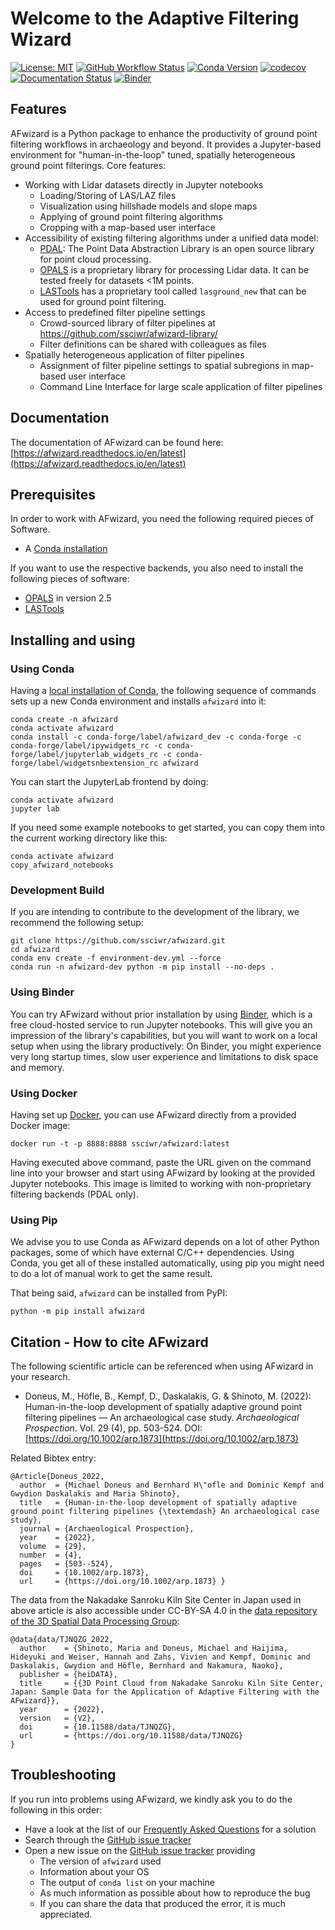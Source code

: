 # Welcome to the Adaptive Filtering Wizard

[![License: MIT](https://img.shields.io/badge/License-MIT-yellow.svg)](https://opensource.org/licenses/MIT)
[![GitHub Workflow Status](https://img.shields.io/github/actions/workflow/status/ssciwr/afwizard/ci.yml?branch=main)](https://github.com/ssciwr/afwizard/actions/workflow/ci.yml)
[![Conda Version](https://img.shields.io/conda/vn/conda-forge/afwizard.svg)](https://anaconda.org/conda-forge/afwizard)
[![codecov](https://codecov.io/gh/ssciwr/afwizard/branch/main/graph/badge.svg?token=ONIG38R74Y)](https://codecov.io/gh/ssciwr/afwizard)
[![Documentation Status](https://readthedocs.org/projects/afwizard/badge/)](https://afwizard.readthedocs.io/)
[![Binder](https://mybinder.org/badge_logo.svg)](https://mybinder.org/v2/gh/ssciwr/afwizard/main)

## Features

AFwizard is a Python package to enhance the productivity of ground point filtering workflows in archaeology and beyond.
It provides a Jupyter-based environment for "human-in-the-loop" tuned, spatially heterogeneous ground point filterings.
Core features:

* Working with Lidar datasets directly in Jupyter notebooks
  * Loading/Storing of LAS/LAZ files
  * Visualization using hillshade models and slope maps
  * Applying of ground point filtering algorithms
  * Cropping with a map-based user interface
* Accessibility of existing filtering algorithms under a unified data model:
  * [PDAL](https://pdal.io/): The Point Data Abstraction Library is an open source library for point cloud processing.
  * [OPALS](https://opals.geo.tuwien.ac.at/html/stable/index.html) is a proprietary library for processing Lidar data. It can be tested freely for datasets <1M points.
  * [LASTools](https://rapidlasso.com/) has a proprietary tool called `lasground_new` that can be used for ground point filtering.
* Access to predefined filter pipeline settings
  * Crowd-sourced library of filter pipelines at https://github.com/ssciwr/afwizard-library/
  * Filter definitions can be shared with colleagues as files
* Spatially heterogeneous application of filter pipelines
  * Assignment of filter pipeline settings to spatial subregions in map-based user interface
  * Command Line Interface for large scale application of filter pipelines

## Documentation

The documentation of AFwizard can be found here: [https://afwizard.readthedocs.io/en/latest](https://afwizard.readthedocs.io/en/latest)

## Prerequisites

In order to work with AFwizard, you need the following required pieces of Software.

* A [Conda installation](https://conda.io/projects/conda/en/latest/user-guide/install/index.html)

If you want to use the respective backends, you also need to install the following pieces of software:

* [OPALS](https://opals.geo.tuwien.ac.at/html/stable/index.html) in version 2.5
* [LASTools](https://rapidlasso.com/)

## Installing and using

### Using Conda

Having a [local installation of Conda](https://conda.io/projects/conda/en/latest/user-guide/install/index.html), the following sequence of commands sets up a new Conda environment and installs `afwizard` into it:

```
conda create -n afwizard
conda activate afwizard
conda install -c conda-forge/label/afwizard_dev -c conda-forge -c conda-forge/label/ipywidgets_rc -c conda-forge/label/jupyterlab_widgets_rc -c conda-forge/label/widgetsnbextension_rc afwizard
```

You can start the JupyterLab frontend by doing:

```
conda activate afwizard
jupyter lab
```

If you need some example notebooks to get started, you can copy them into the current working directory like this:

```
conda activate afwizard
copy_afwizard_notebooks
```

### Development Build

If you are intending to contribute to the development of the library, we recommend the following setup:

```
git clone https://github.com/ssciwr/afwizard.git
cd afwizard
conda env create -f environment-dev.yml --force
conda run -n afwizard-dev python -m pip install --no-deps .
```

### Using Binder

You can try AFwizard without prior installation by using [Binder](https://mybinder.org/v2/gh/ssciwr/afwizard/main), which is a free cloud-hosted service to run Jupyter notebooks. This will give you an impression of the library's capabilities, but you will want to work on a local setup when using the library productively: On Binder, you might experience very long startup times, slow user experience and limitations to disk space and memory.

### Using Docker

Having set up [Docker](https://docs.docker.com/get-docker/), you can use AFwizard directly from a provided Docker image:

```
docker run -t -p 8888:8888 ssciwr/afwizard:latest
```

Having executed above command, paste the URL given on the command line into your browser and start using AFwizard by looking at the provided Jupyter notebooks.
This image is limited to working with non-proprietary filtering backends (PDAL only).

### Using Pip

We advise you to use Conda as AFwizard depends on a lot of other Python packages, some of which have external C/C++ dependencies. Using Conda, you get all of these installed automatically, using pip you might need to do a lot of manual work to get the same result.

That being said, `afwizard` can be installed from PyPI:

```
python -m pip install afwizard
```

## Citation - How to cite AFwizard

The following scientific article can be referenced when using AFwizard in your research.

- Doneus, M., Höfle, B., Kempf, D., Daskalakis, G. & Shinoto, M. (2022): Human-in-the-loop development of spatially adaptive ground point filtering pipelines — An archaeological case study. _Archaeological Prospection_. Vol. 29 (4), pp. 503-524.  DOI: [https://doi.org/10.1002/arp.1873](https://doi.org/10.1002/arp.1873)

Related Bibtex entry:
```
@Article{Doneus_2022,
  author  = {Michael Doneus and Bernhard H\"ofle and Dominic Kempf and Gwydion Daskalakis and Maria Shinoto},
  title   = {Human-in-the-loop development of spatially adaptive ground point filtering pipelines {\textemdash} An archaeological case study},
  journal = {Archaeological Prospection},
  year    = {2022},
  volume  = {29},
  number  = {4},
  pages   = {503--524},
  doi     = {10.1002/arp.1873},
  url     = {https://doi.org/10.1002/arp.1873} }
```

The data from the Nakadake Sanroku Kiln Site Center in Japan used in above article is also accessible under CC-BY-SA 4.0 in the [data repository of the 3D Spatial Data Processing Group](https://heidata.uni-heidelberg.de/dataverse/3dgeo):

```
@data{data/TJNQZG_2022,
  author    = {Shinoto, Maria and Doneus, Michael and Haijima, Hideyuki and Weiser, Hannah and Zahs, Vivien and Kempf, Dominic and Daskalakis, Gwydion and Höfle, Bernhard and Nakamura, Naoko},
  publisher = {heiDATA},
  title     = {{3D Point Cloud from Nakadake Sanroku Kiln Site Center, Japan: Sample Data for the Application of Adaptive Filtering with the AFwizard}},
  year      = {2022},
  version   = {V2},
  doi       = {10.11588/data/TJNQZG},
  url       = {https://doi.org/10.11588/data/TJNQZG}
}
```

## Troubleshooting

If you run into problems using AFwizard, we kindly ask you to do the following in this order:

* Have a look at the list of our [Frequently Asked Questions](https://afwizard.readthedocs.io/en/latest/faq.html) for a solution
* Search through the [GitHub issue tracker](https://github.com/ssciwr/afwizard/issues)
* Open a new issue on the [GitHub issue tracker](https://github.com/ssciwr/afwizard/issues) providing
  * The version of `afwizard` used
  * Information about your OS
  * The output of `conda list` on your machine
  * As much information as possible about how to reproduce the bug
  * If you can share the data that produced the error, it is much appreciated.
